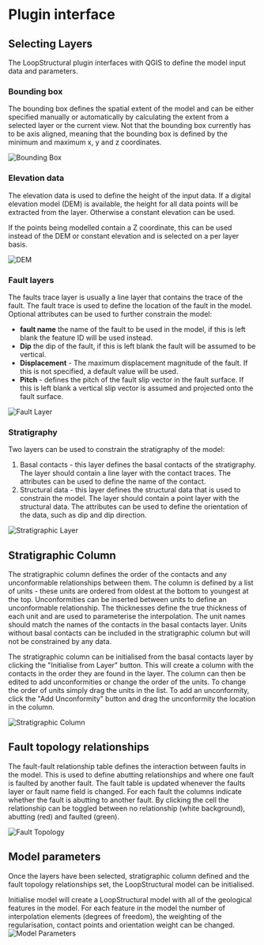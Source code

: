 # Plugin interface

## Selecting Layers
The LoopStructural plugin interfaces with QGIS to define the model input data and parameters.

### Bounding box
The bounding box defines the spatial extent of the model and can be either specified manually or automatically by calculating the extent from a selected layer or the current view. Not that the bounding box currently has to be axis aligned, meaning that the bounding box is defined by the minimum and maximum x, y and z coordinates. 


![Bounding Box](../static/bounding_box_widget.png)
### Elevation data
The elevation data is used to define the height of the input data. If a digital elevation model (DEM) is available, the height for all data points will be extracted from the layer. Otherwise a constant elevation can be used.

If the points being modelled contain a Z coordinate, this can be used instead of the DEM or constant elevation and is selected on a per layer basis.

![DEM](../static/dem_widget.png)
### Fault layers
The faults trace layer is usually a line layer that contains the trace of the fault. The fault trace is used to define the location of the fault in the model. Optional attributes can be used to further constrain the model:
- **fault name** the name of the fault to be used in the model, if this is left blank the feature ID will be used instead.
- **Dip** the dip of the fault, if this is left blank the fault will be assumed to be vertical. 
- **Displacement** - The maximum displacement magnitude of the fault. If this is not specified, a default value will be used.
- **Pitch** - defines the pitch of the fault slip vector in the fault surface. If this is left blank a vertical slip vector is assumed and projected onto the fault surface. 

![Fault Layer](../static/fault_layers.png)
### Stratigraphy
Two layers can be used to constrain the stratigraphy of the model:
1. Basal contacts - this layer defines the basal contacts of the stratigraphy. The layer should contain a line layer with the contact traces. The attributes can be used to define the name of the contact.
2. Structural data - this layer defines the structural data that is used to constrain the model. The layer should contain a point layer with the structural data. The attributes can be used to define the orientation of the data, such as dip and dip direction. 

![Stratigraphic Layer](../static/stratigraphic_layer.png)

## Stratigraphic Column
The stratigraphic column defines the order of the contacts and any unconformable relationships between them. The column is defined by a list of units - these units are ordered from oldest at the bottom to youngest at the top. Unconformities can be inserted between units to define an unconformable relationship. The thicknesses define the true thickness of each unit and are used to parameterise the interpolation. The unit names should match the names of the contacts in the basal contacts layer. Units without basal contacts can be included in the stratigraphic column but will not be constrained by any data.

The stratigraphic column can be initialised from the basal contacts layer by clicking the "Initialise from Layer" button. This will create a column with the contacts in the order they are found in the layer. The column can then be edited to add unconformities or change the order of the units. To change the order of units simply drag the units in the list. To add an unconformity, click the "Add Unconformity" button and drag the unconformity the location in the column. 


![Stratigraphic Column](../static/stratigraphic_column_04.png)


## Fault topology relationships

The fault-fault relationship table defines the interaction between faults in the model. This is used to define abutting relationships and where one fault is faulted by another fault. The fault table is updated whenever the faults layer or fault name field is changed. For each fault the columns indicate whether the fault is abutting to another fault. By clicking the cell the relationship can be toggled between no relationship (white background), abutting (red) and faulted (green).

![Fault Topology](../static/fault_topology_hamersley.png)

## Model parameters
Once the layers have been selected, stratigraphic column defined and the fault topology relationships set, the LoopStructural model can be initialised. 

Initialise model will create a LoopStructural model with all of the geological features in the model. For each feature in the model the number of interpolation elements (degrees of freedom), the weighting of the regularisation, contact points and orientation weight can be changed.
![Model Parameters](../static/model-setup.png)